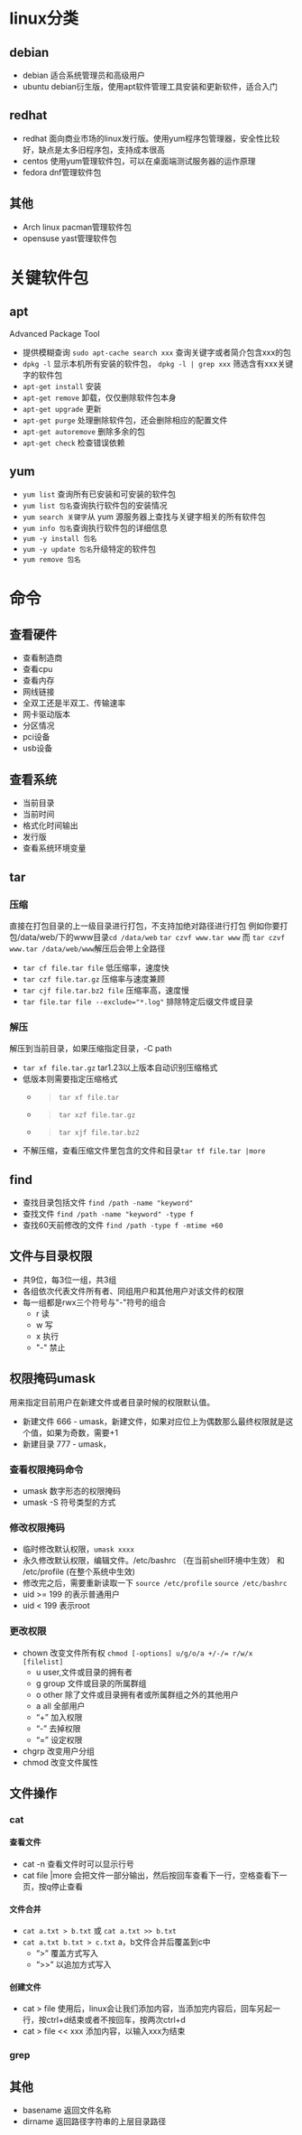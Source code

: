 # linux分类

## debian
- debian 适合系统管理员和高级用户
- ubuntu debian衍生版，使用apt软件管理工具安装和更新软件，适合入门
  
## redhat
- redhat 面向商业市场的linux发行版。使用yum程序包管理器，安全性比较好，缺点是太多旧程序包，支持成本很高
- centos 使用yum管理软件包，可以在桌面端测试服务器的运作原理
- fedora dnf管理软件包

## 其他
- Arch linux pacman管理软件包
- opensuse yast管理软件包

# 关键软件包

## apt
Advanced Package Tool
- 提供模糊查询  `sudo apt-cache search xxx` 查询关键字或者简介包含xxx的包
- `dpkg -l` 显示本机所有安装的软件包， `dpkg -l | grep xxx` 筛选含有xxx关键字的软件包
- `apt-get install` 安装
- `apt-get remove` 卸载，仅仅删除软件包本身
- `apt-get upgrade` 更新
- `apt-get purge` 处理删除软件包，还会删除相应的配置文件
- `apt-get autoremove` 删除多余的包
- `apt-get check` 检查错误依赖
  
## yum
- `yum list` 查询所有已安装和可安装的软件包
- `yum list 包名`查询执行软件包的安装情况
- `yum search 关键字`从 yum 源服务器上查找与关键字相关的所有软件包
- `yum info 包名`查询执行软件包的详细信息
- `yum -y install 包名`
- `yum -y update 包名`升级特定的软件包
- `yum remove 包名`

# 命令

## 查看硬件
- 查看制造商
- 查看cpu
- 查看内存
- 网线链接
- 全双工还是半双工、传输速率
- 网卡驱动版本
- 分区情况
- pci设备
- usb设备
  
## 查看系统
- 当前目录
- 当前时间
- 格式化时间输出
- 发行版
- 查看系统环境变量

## tar

### 压缩
直接在打包目录的上一级目录进行打包，不支持加绝对路径进行打包
例如你要打包/data/web/下的www目录`cd /data/web`
`tar czvf www.tar www`
而 `tar czvf www.tar /data/web/www`解压后会带上全路径

- `tar cf file.tar file` 低压缩率，速度快
- `tar czf file.tar.gz` 压缩率与速度兼顾
- `tar cjf file.tar.bz2 file` 压缩率高，速度慢
- `tar file.tar file --exclude="*.log"` 排除特定后缀文件或目录

### 解压
解压到当前目录，如果压缩指定目录，-C path
- `tar xf file.tar.gz` tar1.23以上版本自动识别压缩格式
- 低版本则需要指定压缩格式
    - >`tar xf file.tar`
    - >`tar xzf file.tar.gz`
    - >`tar xjf file.tar.bz2`
- 不解压缩，查看压缩文件里包含的文件和目录`tar tf file.tar |more`

## find
- 查找目录包括文件  `find /path -name "keyword"`
- 查找文件 `find /path -name "keyword" -type f`
- 查找60天前修改的文件 `find /path -type f -mtime +60`

## 文件与目录权限
- 共9位，每3位一组，共3组
- 各组依次代表文件所有者、同组用户和其他用户对该文件的权限
- 每一组都是rwx三个符号与"-"符号的组合
  - r 读
  - w 写
  - x 执行
  - "-" 禁止

##  权限掩码umask
用来指定目前用户在新建文件或者目录时候的权限默认值。

- 新建文件 666 - umask，新建文件，如果对应位上为偶数那么最终权限就是这个值，如果为奇数，需要+1
- 新建目录 777 - umask，

### 查看权限掩码命令
- umask 数字形态的权限掩码
- umask -S 符号类型的方式

### 修改权限掩码
- 临时修改默认权限，`umask xxxx`
- 永久修改默认权限，编辑文件。/etc/bashrc （在当前shell环境中生效） 和 /etc/profile (在整个系统中生效)
- 修改完之后，需要重新读取一下 `source /etc/profile` `source /etc/bashrc`
- uid >= 199 的表示普通用户
- uid < 199 表示root

### 更改权限
- chown 改变文件所有权 `chmod [-options] u/g/o/a +/-/= r/w/x [filelist]`
  - u user,文件或目录的拥有者
  - g group 文件或目录的所属群组
  - o other 除了文件或目录拥有者或所属群组之外的其他用户
  - a all 全部用户
  - “+” 加入权限
  - “-” 去掉权限
  - “=” 设定权限
- chgrp 改变用户分组
- chmod 改变文件属性

## 文件操作

### cat
#### 查看文件
- cat -n 查看文件时可以显示行号
- cat file |more 会把文件一部分输出，然后按回车查看下一行，空格查看下一页，按q停止查看

#### 文件合并 
- `cat a.txt > b.txt` 或 `cat a.txt >> b.txt`
- `cat a.txt b.txt > c.txt` a，b文件合并后覆盖到c中
  -  “>” 覆盖方式写入
  -  “>>” 以追加方式写入

#### 创建文件
- cat > file 使用后，linux会让我们添加内容，当添加完内容后，回车另起一行，按ctrl+d结束或者不按回车，按两次ctrl+d
- cat > file << xxx 添加内容，以输入xxx为结束

### grep

##  其他
- basename 返回文件名称
- dirname 返回路径字符串的上层目录路径
